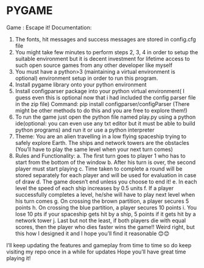 # PYGAME
 Game : Escape it!
 Documentation:
1.	The fonts, hit messages and success messages are stored in config.cfg file
2.	You might take few minutes to perform steps 2, 3, 4 in order to setup the suitable environment but it is decent investment for lifetime access to such open source games from any other developer like myself 
3.	You must have a python>3 (maintaining a virtual environment is optional) environment setup in order to run this program.
4.	Install pygame library onto your python environment
5.	Install configparser package into your python virtual environment( I guess even this is optional now that i had included the config parser file in the zip file)
  Command: pip install configparser/configParser (There might be other methods to do this and you are free to explore them!)
6.	To run the game just open the python file named play.py using a python ide(optional: you can even use any txt editor but it must be able to build python programs) and run it or use a python interpreter
7.	Theme: You are an alien travelling in a low flying spaceship trying to safely explore Earth. The ships and network towers are the obstacles (You’ll have to play the same level when your next turn comes)
8.	Rules and Functionality:
a.	The first turn goes to player 1 who has to start from the bottom of the window
b.	After his turn is over, the second player must start playing
c.	Time taken to complete a round will be stored separately for each player and will be used for evaluation in case of draw
d.	The game doesn’t end unless you choose to end it!
e.	In each level the speed of each ship increases by 0.5 units
f.	If a player successfully completes a level, he/she will have to play next level when his turn comes
g.	On crossing the brown partition, a player secures 5 points
h.	On crossing the blue partition, a player secures 10 points
i.	You lose 10 pts if your spaceship gets hit by a ship, 5 points if it gets hit by a network tower
j.	Last but not the least, if both players die with equal scores, then the player who dies faster wins the game!! Weird right, but this how I designed it and I hope you’ll find it reasonable 😊😊

I’ll keep updating the features and gameplay from time to time so do keep visiting my repo once in a while for updates
Hope you’ll have great time playing it!
